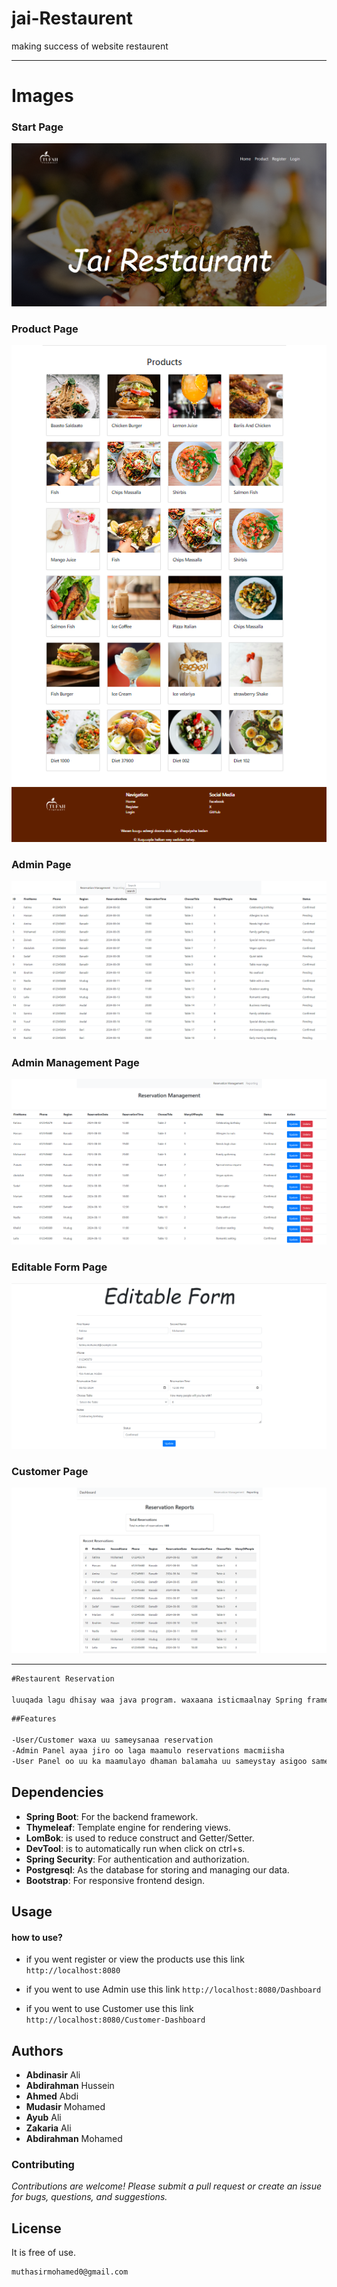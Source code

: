 # jai-Restaurent
making success of website restaurent

--- 
# Images
### Start Page
<p align="center">
  <img src="https://raw.githubusercontent.com/muthasirMohamet/jai-Restaurent/main/firstpage.png" alt="First Page" />
</p>

### Product Page
<p align="center">
  <img src="https://raw.githubusercontent.com/muthasirMohamet/jai-Restaurent/main/product.png" alt="Second Page" />
</p>

### Admin Page
<p align="center">
  <img src="https://raw.githubusercontent.com/muthasirMohamet/jai-Restaurent/main/admin.png" alt="Third Page" />
</p>

### Admin Management Page
<p align="center">
  <img src="https://raw.githubusercontent.com/muthasirMohamet/jai-Restaurent/main/adminManagment.png" alt="Fourth Page" />
</p>

### Editable Form Page
<p align="center">
  <img src="https://raw.githubusercontent.com/muthasirMohamet/jai-Restaurent/main/formEdit.png" alt="Fifth Page" />
</p>

### Customer Page
<p align="center">
  <img src="https://raw.githubusercontent.com/muthasirMohamet/jai-Restaurent/main/customerDashboard.png" alt="Sixth Page" />
</p>

---

```markdown
#Restaurent Reservation

luuqada lagu dhisay waa java program. waxaana isticmaalnay Spring framework.

```
```markdown
##Features

-User/Customer waxa uu sameysanaa reservation
-Admin Panel ayaa jiro oo laga maamulo reservations macmiisha
-User Panel oo uu ka maamulayo dhaman balamaha uu sameystay asigoo sameynaya kalaabasho/cancel

```

## Dependencies

- **Spring Boot**: For the backend framework.
- **Thymeleaf**: Template engine for rendering views.
- **LomBok**: is used to reduce construct and Getter/Setter.
- **DevTool**: is to automatically run when click on ctrl+s.
- **Spring Security**: For authentication and authorization.
- **Postgresql**: As the database for storing and managing our data.
- **Bootstrap**: For responsive frontend design.

## Usage
#### how to use?
- if you went register or view the products use this link `http://localhost:8080`

- if you went to use Admin use this link `http://localhost:8080/Dashboard`

- if you went to use Customer use this link `http://localhost:8080/Customer-Dashboard`

## Authors

- **Abdinasir** Ali
- **Abdirahman** Hussein
- **Ahmed** Abdi
- **Mudasir** Mohamed
- **Ayub** Ali
- **Zakaria** Ali
- **Abdirahman** Mohamed

### Contributing

*Contributions are welcome! Please submit a pull request or create an issue for bugs, questions, and suggestions.*

## License

It is free of use.


``` markdown
muthasirmohamed0@gmail.com
```
